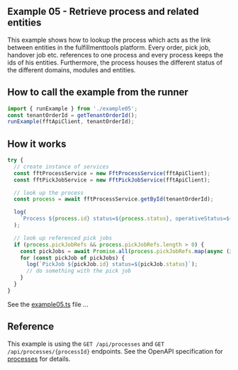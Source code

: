 ## Example 05 - Retrieve process and related entities

This example shows how to lookup the process which acts as the link between entities in the fulfillmenttools platform.
Every order, pick job, handover job etc. references to one process and every process keeps the ids of his entities.
Furthermore, the process houses the different status of the different domains, modules and entities.

## How to call the example from the runner

```typescript
import { runExample } from './example05';
const tenantOrderId = getTenantOrderId();
runExample(fftApiClient, tenantOrderId);
```

## How it works

```typescript
try {
  // create instance of services
  const fftProcessService = new FftProcessService(fftApiClient);
  const fftPickJobService = new FftPickJobService(fftApiClient);

  // look up the process
  const process = await fftProcessService.getById(tenantOrderId);

  log(
    `Process ${process.id} status=${process.status}, operativeStatus=${process.operativeStatus}, domsStatus=${process.domsStatus}`
  );

  // look up referenced pick jobs
  if (process.pickJobRefs && process.pickJobRefs.length > 0) {
    const pickJobs = await Promise.all(process.pickJobRefs.map(async (id) => await fftPickJobService.getById(id)));
    for (const pickJob of pickJobs) {
      log(`PickJob ${pickJob.id} status=${pickJob.status}`);
      // do something with the pick job
    }
  }
}
```

See the [example05.ts](./src/example05.ts) file ...

## Reference

This example is using the `GET /api/processes` and `GET /api/processes/{processId}` endpoints. 
See the OpenAPI specification for [processes](https://fulfillmenttools.github.io/fulfillmenttools-api-reference-ui/#get-/api/processes) for details.
